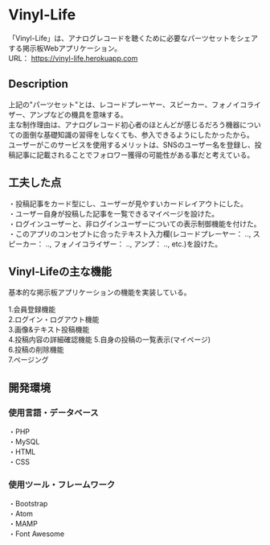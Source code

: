 # Vinyl-Life
「Vinyl-Life」は、アナログレコードを聴くために必要なパーツセットをシェアする掲示板Webアプリケーション。  
 URL： https://vinyl-life.herokuapp.com

## Description
上記の"パーツセット"とは、レコードプレーヤー、スピーカー、フォノイコライザー、アンプなどの機具を意味する。  
主な制作理由は、アナログレコード初心者のほとんどが感じるだろう機器についての面倒な基礎知識の習得をしなくても、参入できるようにしたかったから。  
ユーザーがこのサービスを使用するメリットは、SNSのユーザー名を登録し、投稿記事に記載されることでフォロワー獲得の可能性がある事だと考えている。

## 工夫した点
・投稿記事をカード型にし、ユーザーが見やすいカードレイアウトにした。  
・ユーザー自身が投稿した記事を一覧できるマイページを設けた。  
・ログインユーザーと、非ログインユーザーについての表示制御機能を付けた。  
・このアプリのコンセプトに合ったテキスト入力欄(レコードプレーヤー： .., スピーカー： .., フォノイコライザー： .., アンプ： .., etc.)を設けた。    

## Vinyl-Lifeの主な機能
基本的な掲示板アプリケーションの機能を実装している。  

 1.会員登録機能  
 2.ログイン・ログアウト機能  
 3.画像&テキスト投稿機能  
 4.投稿内容の詳細確認機能
 5.自身の投稿の一覧表示(マイページ)  
 6.投稿の削除機能  
 7.ページング  

## 開発環境
### 使用言語・データベース
・PHP  
・MySQL  
・HTML  
・CSS  

### 使用ツール・フレームワーク
・Bootstrap  
・Atom  
・MAMP  
・Font Awesome  
